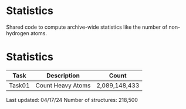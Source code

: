 # Statistics
Shared code to compute archive-wide statistics like the number of non-hydrogen atoms.

# Statistics
| Task | Description | Count |
| --- | --- | --- |
| Task01 | Count Heavy Atoms | 2,089,148,433 |

Last updated: 04/17/24
Number of structures: 218,500
